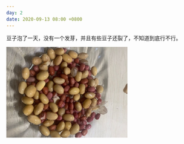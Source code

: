 ```yaml
---
day: 2
date: 2020-09-13 08:00 +0800
---
```


豆子泡了一天，没有一个发芽，并且有些豆子还裂了，不知道到底行不行。

![](/images/fp_2.jpg)
